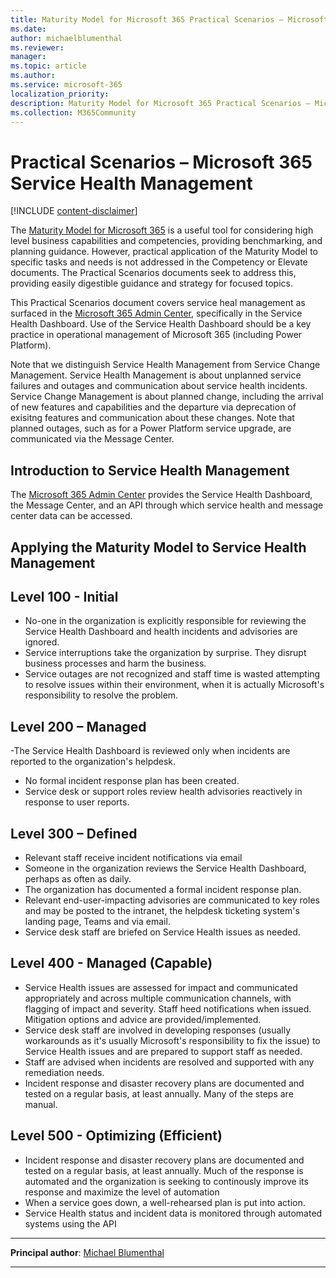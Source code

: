 ```yaml
---
title: Maturity Model for Microsoft 365 Practical Scenarios – Microsoft 365 Service Health Management
ms.date: 
author: michaelblumenthal
ms.reviewer: 
manager: 
ms.topic: article
ms.author: 
ms.service: microsoft-365
localization_priority:
description: Maturity Model for Microsoft 365 Practical Scenarios – Microsoft 365 Service Health Management
ms.collection: M365Community
---
```


# Practical Scenarios – Microsoft 365 Service Health Management

[!INCLUDE [content-disclaimer](includes/content-disclaimer.md)]

The [Maturity Model for Microsoft 365](microsoft365-maturity-model--intro.md) is a useful tool for considering high level business capabilities and competencies, providing benchmarking, and planning guidance. However, practical application of the Maturity Model to specific tasks and needs is not addressed in the Competency or Elevate documents. The Practical Scenarios documents seek to address this, providing easily digestible guidance and strategy for focused topics.

This Practical Scenarios document covers service heal management as surfaced in the [Microsoft 365 Admin Center](https://admin.cloud.microsoft/?source=applauncher#/homepage), specifically in the Service Health Dashboard. Use of the Service Health Dashboard should be a key practice in operational management of Microsoft 365 (including Power Platform).

Note that we distinguish Service Health Management from Service Change Management. Service Health Management is about unplanned service failures and outages and communication about service health incidents.
Service Change Management is about planned change, including the arrival of new features and capabilities and the departure via deprecation of exisitng features and communication about these changes. 
Note that planned outages, such as for a Power Platform service upgrade, are communicated via the Message Center.
 
## Introduction to Service Health Management

The [Microsoft 365 Admin Center](https://admin.cloud.microsoft/#/homepage) provides the Service Health Dashboard, the Message Center, and an API through which service health and message center data can be accessed.

## Applying the Maturity Model to Service Health Management

## Level 100 - Initial

- No-one in the organization is explicitly responsible for reviewing the Service Health Dashboard and health incidents and advisories are ignored.
- Service interruptions take the organization by surprise. They disrupt business processes and harm the business.
- Service outages are not recognized and staff time is wasted attempting to resolve issues within their environment, when it is actually Microsoft's responsibility to resolve the problem.

## Level 200 – Managed

-The Service Health Dashboard is reviewed only when incidents are reported to the organization's helpdesk.
- No formal incident response plan has been created.
- Service desk or support roles review health advisories reactively in response to user reports.

## Level 300 – Defined

- Relevant staff receive incident notifications via email
- Someone in the organization reviews the Service Health Dashboard, perhaps as often as daily.
- The organization has documented a formal incident response plan.
- Relevant end-user-impacting advisories  are communicated to key roles and may be posted to the intranet, the helpdesk ticketing system's landing page, Teams and via email.
- Service desk staff are briefed on Service Health issues as needed.

## Level 400 - Managed (Capable)

- Service Health issues are assessed for impact and communicated appropriately and across multiple communication channels, with flagging of impact and severity. Staff heed notifications when issued. Mitigation options and advice are provided/implemented.
- Service desk staff are involved in developing responses (usually workarounds as it's usually Microsoft's responsibility to fix the issue) to Service Health issues and are prepared to support staff as needed.
- Staff are advised when incidents are resolved and supported with any remediation needs.
- Incident response and disaster recovery plans are documented and tested on a regular basis, at least annually.  Many of the steps are manual.

## Level 500 - Optimizing (Efficient)
- Incident response and disaster recovery plans are documented and tested on a regular basis, at least annually. Much of the response is automated and the organization is seeking to continously improve its response and maximize the level of automation
- When a service goes down, a well-rehearsed plan is put into action.
- Service Health status and incident data is monitored through automated systems using the API 

---

**Principal author**: [Michael Blumenthal](https://www.linkedin.com/in/michaelbblumenthal/)

---
